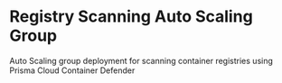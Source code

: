 # Registry Scanning Auto Scaling Group
Auto Scaling group deployment for scanning container registries using Prisma Cloud Container Defender